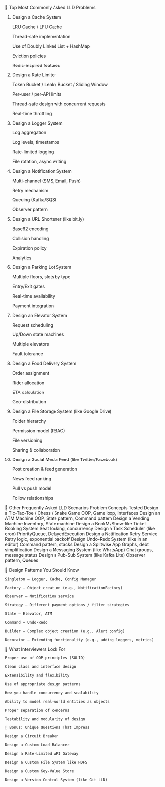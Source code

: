 🔹 Top Most Commonly Asked LLD Problems
1. Design a Cache System

    LRU Cache / LFU Cache

    Thread-safe implementation

    Use of Doubly Linked List + HashMap

    Eviction policies

    Redis-inspired features

2. Design a Rate Limiter

    Token Bucket / Leaky Bucket / Sliding Window

    Per-user / per-API limits

    Thread-safe design with concurrent requests

    Real-time throttling

3. Design a Logger System

    Log aggregation

    Log levels, timestamps

    Rate-limited logging

    File rotation, async writing

4. Design a Notification System

    Multi-channel (SMS, Email, Push)

    Retry mechanism

    Queuing (Kafka/SQS)

    Observer pattern

5. Design a URL Shortener (like bit.ly)

    Base62 encoding

    Collision handling

    Expiration policy

    Analytics

6. Design a Parking Lot System

    Multiple floors, slots by type

    Entry/Exit gates

    Real-time availability

    Payment integration

7. Design an Elevator System

    Request scheduling

    Up/Down state machines

    Multiple elevators

    Fault tolerance

8. Design a Food Delivery System

    Order assignment

    Rider allocation

    ETA calculation

    Geo-distribution

9. Design a File Storage System (like Google Drive)

    Folder hierarchy

    Permission model (RBAC)

    File versioning

    Sharing & collaboration

10. Design a Social Media Feed (like Twitter/Facebook)

    Post creation & feed generation

    News feed ranking

    Pull vs push model

    Follow relationships

🔸 Other Frequently Asked LLD Scenarios
Problem	Concepts Tested
Design a Tic-Tac-Toe / Chess / Snake Game	OOP, Game loop, Interfaces
Design an ATM Machine	OOP, State pattern, Command pattern
Design a Vending Machine	Inventory, State machine
Design a BookMyShow-like Ticket Booking System	Seat locking, concurrency
Design a Task Scheduler (like cron)	PriorityQueue, DelayedExecution
Design a Notification Retry Service	Retry logic, exponential backoff
Design Undo-Redo System (like in an editor)	Command pattern, stacks
Design a Splitwise App	Graphs, debt simplification
Design a Messaging System (like WhatsApp)	Chat groups, message status
Design a Pub-Sub System (like Kafka Lite)	Observer pattern, Queues

🔹 Design Patterns You Should Know

    Singleton – Logger, Cache, Config Manager

    Factory – Object creation (e.g., NotificationFactory)

    Observer – Notification service

    Strategy – Different payment options / filter strategies

    State – Elevator, ATM

    Command – Undo-Redo

    Builder – Complex object creation (e.g., Alert config)

    Decorator – Extending functionality (e.g., adding loggers, metrics)

🔸 What Interviewers Look For

    Proper use of OOP principles (SOLID)

    Clean class and interface design

    Extensibility and flexibility

    Use of appropriate design patterns

    How you handle concurrency and scalability

    Ability to model real-world entities as objects

    Proper separation of concerns

    Testability and modularity of design

    🔹 Bonus: Unique Questions That Impress

    Design a Circuit Breaker

    Design a Custom Load Balancer

    Design a Rate-Limited API Gateway

    Design a Custom File System like HDFS

    Design a Custom Key-Value Store

    Design a Version Control System (like Git LLD)